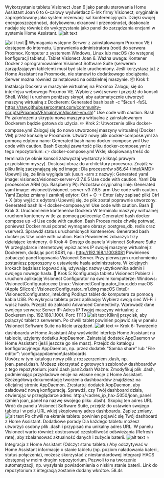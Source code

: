 Wykorzystanie tabletu Visionect Joan 6 jako panelu sterowania Home Assistant
Joan 6 to 6-calowy wyświetlacz E-Ink firmy Visionect, oryginalnie zaprojektowany jako system rezerwacji sal konferencyjnych. Dzięki swojej energooszczędności, dotykowemu ekranowi i przenośności, doskonale nadaje się również do wykorzystania jako panel do zarządzania encjami w systemie Home Assistant.
![alt text](https://github.com/user-attachments/assets/054cda40-bb31-4192-9b8d-c88860b5e144)

![alt text](https://github.com/user-attachments/assets/440e108e-4ffa-497a-893c-9be2b7d67f02)
🧰 Wymagania wstępne
Serwer z zainstalowanym Proxmox VE i dostępem do internetu.
Uprawnienia administratora (root) do serwera Proxmox.
Komputer z systemem Windows, Linux lub macOS (do wstępnej konfiguracji tabletu).
Tablet Visionect Joan 6.
Ważna uwaga: Kontener Docker z oprogramowaniem Visionect Software Suite (serwerem zarządzającym tabletem) musi być stale uruchomiony. Jeśli korzystasz już z Home Assistant na Proxmoxie, nie stanowi to dodatkowego obciążenia. Serwer można również zainstalować na oddzielnej maszynie.
📦 Krok 1: Instalacja Dockera w maszynie wirtualnej na Proxmox
Zaloguj się do interfejsu webowego Proxmox VE.
Wybierz swój serwer i przejdź do konsoli Shell.
Wklej i uruchom poniższy skrypt, aby automatycznie utworzyć maszynę wirtualną z Dockerem:
Generated bash
bash -c "$(curl -fsSL https://raw.githubusercontent.com/community-scripts/ProxmoxVE/main/vm/docker-vm.sh)"
Use code with caution.
Bash
Po zakończeniu skryptu nowa maszyna wirtualna z zainstalowanym Dockerem będzie gotowa do użycia.
✏️ Krok 2: Utworzenie pliku docker-compose.yml
Zaloguj się do nowo utworzonej maszyny wirtualnej (Docker VM) przez konsolę w Proxmoxie.
Utwórz nowy plik docker-compose.yml za pomocą edytora nano:
Generated bash
nano docker-compose.yml
Use code with caution.
Bash
Skopiuj zawartość pliku docker-compose.yml z tego repozytorium:
👉 docker-compose.yml
Wklej skopiowaną treść do terminala (w oknie konsoli zazwyczaj wystarczy kliknąć prawym przyciskiem myszy).
Dostosuj obraz do architektury procesora. Znajdź w pliku linię zaczynającą się od image::
Dla procesorów x86_64 (Intel/AMD): Upewnij się, że linia wygląda tak (usuń -arm z nazwy):
Generated yaml
image: visionect/visionect-server-v3:7.6.5
Use code with caution.
Yaml
Dla procesorów ARM (np. Raspberry Pi): Pozostaw oryginalną linię:
Generated yaml
image: visionect/visionect-server-v3:7.6.5-arm
Use code with caution.
Yaml
Zapisz zmiany i zamknij edytor:
Ctrl + O → Enter (aby zapisać plik)
Ctrl + X (aby wyjść z edytora)
Upewnij się, że plik został poprawnie utworzony:
Generated bash
ls -l docker-compose.yml
Use code with caution.
Bash
🚀 Krok 3: Uruchomienie kontenerów Dockera
W terminalu maszyny wirtualnej uruchom kontenery w tle za pomocą polecenia:
Generated bash
docker compose up -d
Use code with caution.
Bash
Proces może chwilę potrwać, ponieważ Docker musi pobrać wymagane obrazy: postgres_db, redis oraz vserver3.
Sprawdź status uruchomionych kontenerów:
Generated bash
docker ps
Use code with caution.
Bash
Powinieneś zobaczyć trzy działające kontenery.
🌐 Krok 4: Dostęp do panelu Visionect Software Suite
W przeglądarce internetowej wpisz adres IP swojej maszyny wirtualnej z Dockerem, dodając port 8081, np.:
http://192.168.1.100:8081
Powinieneś zobaczyć panel logowania Visionect Server.
Przy pierwszym uruchomieniu zostaniesz poproszony o ustawienie hasła administratora. W kolejnych krokach będziesz logować się, używając nazwy użytkownika admin i swojego nowego hasła.
📲 Krok 5: Konfiguracja tabletu Visionect
Pobierz i uruchom aplikację Visionect Configurator na swoim komputerze:
Windows: VisionectConfigurator.exe
Linux: VisionectConfigurator_linux.deb
macOS (Apple Silicon): VisionectConfigurator_m1.dmg
macOS (Intel): VisionectConfigurator_intel.dmg
Podłącz tablet do komputera za pomocą kabla USB.
Po wykryciu tabletu przez aplikację:
Wybierz swoją sieć Wi-Fi i wpisz hasło.
Przejdź do zakładki Advanced Connectivity.
Wprowadź dane swojego serwera:
Server IP: Adres IP Twojej maszyny wirtualnej z Dockerem (np. 192.168.1.100).
Port: 11113
![alt text](https://github.com/user-attachments/assets/de30fd1e-9bd3-4f98-ab00-9a3b534f7332)
Kliknij przycisk, aby połączyć tablet z serwerem.
Po chwili tablet powinien pojawić się w panelu Visionect Software Suite na liście urządzeń.
![alt text](https://github.com/user-attachments/assets/37a58b07-d292-41dd-bd2d-8c0b84c9ad6b)
✏️ Krok 6: Tworzenie dashboardu w Home Assistant
Aby wyświetlić interfejs Home Assistant na tablecie, użyjemy dodatku AppDaemon.
Zainstaluj dodatek AppDaemon w Home Assistant (jeśli jeszcze go nie masz).
Przejdź do katalogu konfiguracyjnego AppDaemon, np. przez dodatek "Samba share" lub "File editor":
\config\appdaemon\dashboards\
Utwórz w tym katalogu nowy plik z rozszerzeniem .dash, np. joan_panel.dash.
Możesz skorzystać z gotowych szablonów dashboardów z tego repozytorium:
joan1.dash
joan2.dash
Ważne: Zmodyfikuj plik .dash, podmieniając przykładowe encje na własne encje z Home Assistant. Szczegółową dokumentację tworzenia dashboardów znajdziesz na oficjalnej stronie AppDaemon.
Zrestartuj dodatek AppDaemon, aby załadować nową konfigurację.
Sprawdź, czy Twój dashboard działa, otwierając w przeglądarce adres:
http://<adres_ip_ha>:5050/joan_panel
(zmień joan_panel na nazwę swojego pliku .dash).
Skopiuj ten adres URL.
Wróć do panelu Visionect Software Suite, przejdź do ustawień swojego tabletu i w polu URL wklej skopiowany adres dashboardu. Zapisz zmiany.
![alt text](https://github.com/user-attachments/assets/00558b5d-ad93-44ab-b4f0-ae8e9b1be20f)
Po chwili na ekranie tabletu powinien pojawić się Twój dashboard z Home Assistant.
Dodatkowe porady
Dla każdego tabletu możesz utworzyć osobny plik .dash i przypisać mu unikalny adres URL.
W panelu Visionect warto również dostosować częstotliwość odświeżania (Refresh rate), aby zbalansować aktualność danych i zużycie baterii.
![alt text](https://github.com/user-attachments/assets/9f0c1741-76f3-496d-ad44-e316d29621f1)
⭐ Integracja z Home Assistant (Odczyt stanu tabletu)
Aby odczytywać w Home Assistant informacje o stanie tabletu (np. poziom naładowania baterii, status połączenia), możesz skorzystać z niestandardowej integracji HACS dostępnej w moim drugim repozytorium. Pozwoli to na tworzenie automatyzacji, np. wysyłania powiadomienia o niskim stanie baterii.
Link do repozytorium z integracją zostanie dodany wkrótce.
58.4s
